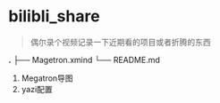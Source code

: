 # bilibli_share

> 偶尔录个视频记录一下近期看的项目或者折腾的东西

**.** 
├── Magetron.xmind 
└── README.md

1. Megatron导图
1. yazi配置